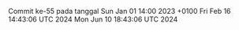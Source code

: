Commit ke-55 pada tanggal Sun Jan 01 14:00 2023 +0100
Fri Feb 16 14:43:06 UTC 2024
Mon Jun 10 18:43:06 UTC 2024
